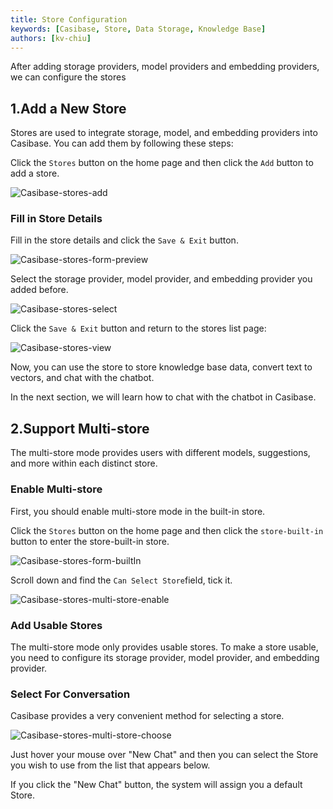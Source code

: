 ```yaml
---
title: Store Configuration
keywords: [Casibase, Store, Data Storage, Knowledge Base]
authors: [kv-chiu]
---
```


After adding storage providers, model providers and embedding providers, we can configure the stores

## 1.Add a New Store

Stores are used to integrate storage, model, and embedding providers into Casibase. You can add them by following these steps:

Click the `Stores` button on the home page and then click the `Add` button to add a store.

![Casibase-stores-add](/img/walkthrough-guides/casibase-stores-add.png)

### Fill in Store Details

Fill in the store details and click the `Save & Exit` button.

![Casibase-stores-form-preview](/img/walkthrough-guides/casibase-stores-form-preview.png)

Select the storage provider, model provider, and embedding provider you added before.

![Casibase-stores-select](/img/walkthrough-guides/casibase-stores-select.png)

Click the `Save & Exit` button and return to the stores list page:

![Casibase-stores-view](/img/walkthrough-guides/casibase-stores-view.png)

Now, you can use the store to store knowledge base data, convert text to vectors, and chat with the chatbot.

In the next section, we will learn how to chat with the chatbot in Casibase.

## 2.Support Multi-store

The multi-store mode provides users with different models, suggestions, and more within each distinct store.

### Enable Multi-store

First, you should enable multi-store mode in the built-in store.

Click the `Stores` button on the home page and then click the `store-built-in` button to enter the store-built-in store.

![Casibase-stores-form-builtIn](/img/walkthrough-guides/casibase-stores-form-builtIn.png)

Scroll down and find the `Can Select Store`field, tick it.

![Casibase-stores-multi-store-enable](/img/walkthrough-guides/casibase-stores-multi-store-enable.png)

### Add Usable Stores

The multi-store mode only provides usable stores. To make a store usable, you need to configure its storage provider, model provider, and embedding provider.

### Select For Conversation

Casibase provides a very convenient method for selecting a store.

![Casibase-stores-multi-store-choose](/img/walkthrough-guides/casibase-stores-multi-store-choose.png)

Just hover your mouse over "New Chat" and then you can select the Store you wish to use from the list that appears below.

If you click the "New Chat" button, the system will assign you a default Store.
